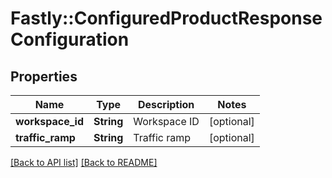 # Fastly::ConfiguredProductResponseConfiguration

## Properties

| Name | Type | Description | Notes |
| ---- | ---- | ----------- | ----- |
| **workspace_id** | **String** | Workspace ID | [optional] |
| **traffic_ramp** | **String** | Traffic ramp | [optional] |

[[Back to API list]](../../README.md#endpoints) [[Back to README]](../../README.md)

